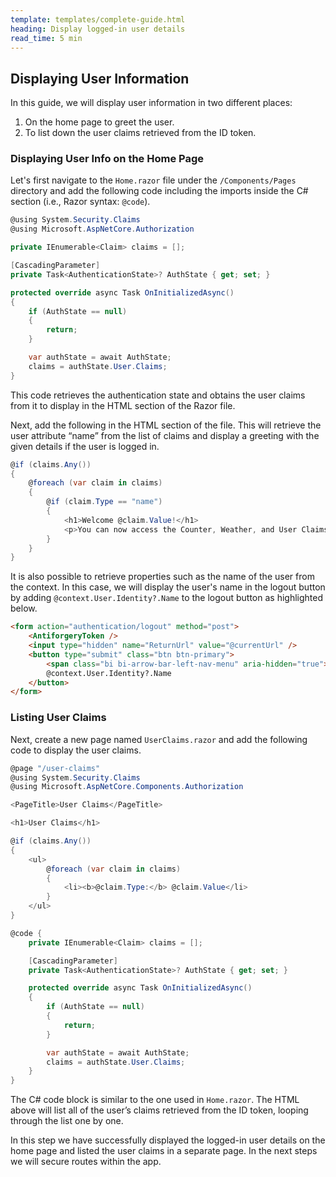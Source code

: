 ```yaml
---
template: templates/complete-guide.html
heading: Display logged-in user details
read_time: 5 min
---
```


## Displaying User Information

In this guide, we will display user information in two different places:

1. On the home page to greet the user.
2. To list down the user claims retrieved from the ID token.

### Displaying User Info on the Home Page

Let's first navigate to the `Home.razor` file under the `/Components/Pages` directory and add the following code including the imports inside the C# section (i.e., Razor syntax: `@code`).

```csharp title="Home.razor"
@using System.Security.Claims
@using Microsoft.AspNetCore.Authorization

private IEnumerable<Claim> claims = [];

[CascadingParameter]
private Task<AuthenticationState>? AuthState { get; set; }

protected override async Task OnInitializedAsync()
{
    if (AuthState == null)
    {
        return;
    }

    var authState = await AuthState;
    claims = authState.User.Claims;
}
```

This code retrieves the authentication state and obtains the user claims from it to display in the HTML section of the Razor file.

Next, add the following in the HTML section of the file. This will retrieve the user attribute “name” from the list of claims and display a greeting with the given details if the user is logged in.

```csharp title="Home.razor"
@if (claims.Any())
{
    @foreach (var claim in claims)
    {
        @if (claim.Type == "name") 
        {
            <h1>Welcome @claim.Value!</h1>
            <p>You can now access the Counter, Weather, and User Claims tab.</p>
        }
    }
}
```

It is also possible to retrieve properties such as the name of the user from the context. In this case, we will display the user's name in the logout button by adding `@context.User.Identity?.Name` to the logout button as highlighted below.

```html title="Home.razor" hl_lines="6"
<form action="authentication/logout" method="post">
    <AntiforgeryToken />
    <input type="hidden" name="ReturnUrl" value="@currentUrl" />
    <button type="submit" class="btn btn-primary">
        <span class="bi bi-arrow-bar-left-nav-menu" aria-hidden="true"></span> Logout
        @context.User.Identity?.Name
    </button>
</form>
```

### Listing User Claims

Next, create a new page named `UserClaims.razor` and add the following code to display the user claims.

```csharp title="UserClaims.razor"
@page "/user-claims"
@using System.Security.Claims
@using Microsoft.AspNetCore.Components.Authorization

<PageTitle>User Claims</PageTitle>

<h1>User Claims</h1>

@if (claims.Any())
{
    <ul>
        @foreach (var claim in claims)
        {
            <li><b>@claim.Type:</b> @claim.Value</li>
        }
    </ul>
}

@code {
    private IEnumerable<Claim> claims = [];

    [CascadingParameter]
    private Task<AuthenticationState>? AuthState { get; set; }

    protected override async Task OnInitializedAsync()
    {
        if (AuthState == null)
        {
            return;
        }

        var authState = await AuthState;
        claims = authState.User.Claims;
    }
}
```

The C# code block is similar to the one used in `Home.razor`. The HTML above will list all of the user’s claims retrieved from the ID token, looping through the list one by one.

In this step we have successfully displayed the logged-in user details on the home page and listed the user claims in a separate page. In the next steps we will secure routes within the app.
